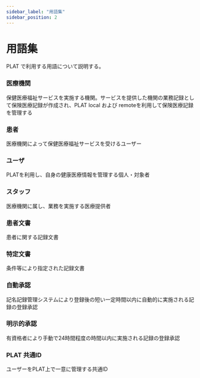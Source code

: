 ```yaml
---
sidebar_label: "用語集"
sidebar_position: 2
---
```


# 用語集

PLAT で利用する用語について説明する。

### 医療機関　　
  保健医療福祉サービスを実施する機関。サービスを提供した機関の業務記録として保険医療記録が作成され、PLAT local および remoteを利用して保険医療記録を管理する

### 患者  
  医療機関によって保健医療福祉サービスを受けるユーザー 
 
### ユーザ  
  PLATを利用し、自身の健康医療情報を管理する個人・対象者

### スタッフ  
  医療機関に属し、業務を実施する医療提供者

### 患者文書  
  患者に関する記録文書

### 特定文書  
  条件等により指定された記録文書  
  
### 自動承認  
  記名記録管理システムにより登録後の短い一定時間以内に自動的に実施される記録の登録承認 
  
### 明示的承認 
  有資格者により手動で24時間程度の時間以内に実施される記録の登録承認
  
### PLAT 共通ID  
  ユーザーをPLAT上で一意に管理する共通ID
